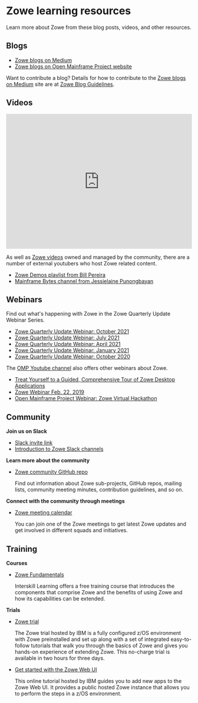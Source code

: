 # Zowe learning resources

Learn more about Zowe from these blog posts, videos, and other resources.

## Blogs

- [Zowe blogs on Medium](https://medium.com/zowe)
- [Zowe blogs on Open Mainframe Project website](https://www.openmainframeproject.org/category/blog/zowe)

Want to contribute a blog? Details for how to contribute to the [Zowe blogs on Medium](https://medium.com/zowe) site are at [Zowe Blog Guidelines](https://github.com/zowe/community/blob/master/blogging/blog_guidelines.md).  

## Videos

<iframe class="embed-responsive-item" id="youtubeplayer" title="Zowe videos" type="text/html" width="100%" height="365" src="https://www.youtube.com/embed?listType=playlist&list=PL8REpLGaY9QE_9d57tw3KQdwSVLKuTpUZ" frameborder="0" webkitallowfullscreen="true" mozallowfullscreen="true" allowfullscreen="true"> </iframe>

As well as [Zowe videos](https://www.youtube.com/embed?listType=playlist&list=PL8REpLGaY9QE_9d57tw3KQdwSVLKuTpUZ) owned and managed by the community, there are a number of external youtubers who host Zowe related content. 

- [Zowe Demos playlist from Bill Pereira](https://www.youtube.com/playlist?list=PLM85SdWDWtebJ13Kww8rxKlDlWe72D7b3)
- [Mainframe Bytes channel from Jessielaine Punongbayan](https://www.youtube.com/channel/UCZrvxFwT1GpvJuFRyqc5uWg)


## Webinars

Find out what's happening with Zowe in the Zowe Quarterly Update Webinar Series.

- [Zowe Quarterly Update Webinar: October 2021](https://youtu.be/b0Xo6WIy3vc)
- [Zowe Quarterly Update Webinar: July 2021](https://youtu.be/T3Z4hMwElII)
- [Zowe Quarterly Update Webinar: April 2021](https://youtu.be/9rQCcZGVDzQ)
- [Zowe Quarterly Update Webinar: January 2021](https://youtu.be/ZEwd8wZvbIw)
- [Zowe Quarterly Update Webinar: October 2020](https://youtu.be/GbAFO5vzBhw)

The [OMP Youtube channel](https://www.youtube.com/channel/UC-WTXQQtz2m5iTflJLK59aw/videos) also offers other webinars about Zowe. 
- [Treat Yourself to a Guided, Comprehensive Tour of Zowe Desktop Applications](https://youtu.be/cbEVbcsaGCs)
- [Zowe Webinar Feb. 22, 2019](https://youtu.be/XixEltbRmds)
- [Open Mainframe Project Webinar: Zowe Virtual Hackathon](https://youtu.be/zIPzaQK2bfU)


## Community

**Join us on Slack** 

- [Slack invite link](https://slack.openmainframeproject.org/)  
- [Introduction to Zowe Slack channels](https://github.com/zowe/community/blob/master/README.md#slack)

**Learn more about the community**

- [Zowe community GitHub repo](https://github.com/zowe/community/blob/master/README.md)

   Find out information about Zowe sub-projects, GitHub repos, mailing lists, community meeting minutes, contribution guidelines, and so on. 

**Connect with the community through meetings** 

- [Zowe meeting calendar](https://lists.openmainframeproject.org/g/zowe-dev/calendar)

   You can join one of the Zowe meetings to get latest Zowe updates and get involved in different squads and initiatives.

## Training

**Courses**

- [Zowe Fundamentals](https://interskill.com/course/zowe-foundations/)

  Interskill Learning offers a free training course that introduces the components that comprise Zowe and the benefits of using Zowe and how its capabilities can be extended. 

**Trials**

- [Zowe trial](https://early-access.ibm.com/software/support/trial/cst/welcomepage.wss?siteId=936&tabId=2216&w=1&mhsrc=ibmsearch_a&mhq=Zowe%20trial)

   The Zowe trial hosted by IBM is a fully configured z/OS environment with Zowe preinstalled and set up along with a set of integrated easy-to-follow tutorials that walk you through the basics of Zowe and gives you hands-on experience of extending Zowe. This no-charge trial is available in two hours for three days. 

- [Get started with the Zowe Web UI](https://developer.ibm.com/components/ibmz/tutorials/zowe-step-by-step-tutorial/)
   
   This online tutorial hosted by IBM guides you to add new apps to the Zowe Web UI. It provides a public hosted Zowe instance that allows you to perform the steps in a z/OS environment. 


